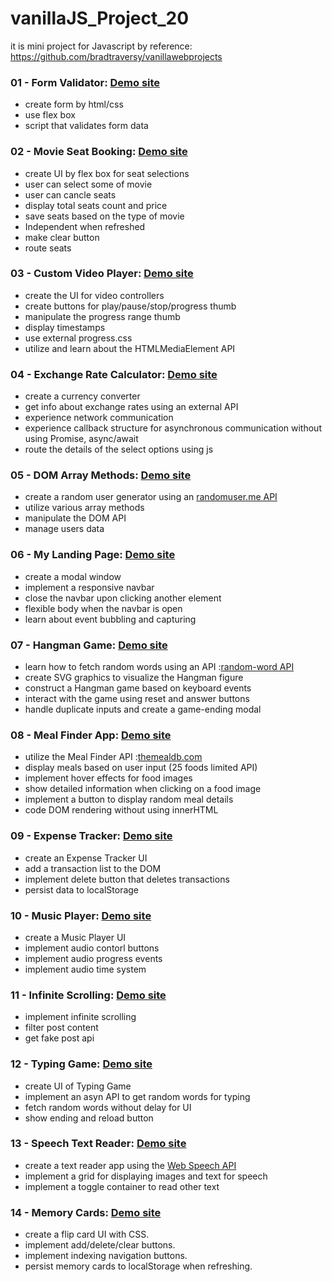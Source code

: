# vanillaJS_Project_20

it is mini project for Javascript
by reference: https://github.com/bradtraversy/vanillawebprojects

### 01 - Form Validator: [Demo site](https://malbong.github.io/vanillaJS_Project_20/01_FormValidator/index.html)

- create form by html/css
- use flex box
- script that validates form data

### 02 - Movie Seat Booking: [Demo site](https://malbong.github.io/vanillaJS_Project_20/02_MovieSeatBooking/index.html)

- create UI by flex box for seat selections
- user can select some of movie
- user can cancle seats
- display total seats count and price
- save seats based on the type of movie
- Independent when refreshed
- make clear button
- route seats

### 03 - Custom Video Player: [Demo site](https://malbong.github.io/vanillaJS_Project_20/03_CustomVideoPlayer/index.html)

- create the UI for video controllers
- create buttons for play/pause/stop/progress thumb
- manipulate the progress range thumb
- display timestamps
- use external progress.css
- utilize and learn about the HTMLMediaElement API

### 04 - Exchange Rate Calculator: [Demo site](https://malbong.github.io/vanillaJS_Project_20/04_ExchangeRateCalculator/index.html)

- create a currency converter
- get info about exchange rates using an external API
- experience network communication
- experience callback structure for asynchronous communication without using Promise, async/await
- route the details of the select options using js

### 05 - DOM Array Methods: [Demo site](https://malbong.github.io/vanillaJS_Project_20/05_DOMArrayMethods/index.html)

- create a random user generator using an [randomuser.me API](https://randomuser.me/)
- utilize various array methods
- manipulate the DOM API
- manage users data

### 06 - My Landing Page: [Demo site](https://malbong.github.io/vanillaJS_Project_20/06_MyLandingPage/index.html)

- create a modal window
- implement a responsive navbar
- close the navbar upon clicking another element
- flexible body when the navbar is open
- learn about event bubbling and capturing

### 07 - Hangman Game: [Demo site](https://malbong.github.io/vanillaJS_Project_20/07_HangmanGame/index.html)

- learn how to fetch random words using an API :[random-word API](https://random-word-api.herokuapp.com/home)
- create SVG graphics to visualize the Hangman figure
- construct a Hangman game based on keyboard events
- interact with the game using reset and answer buttons
- handle duplicate inputs and create a game-ending modal

### 08 - Meal Finder App: [Demo site](https://malbong.github.io/vanillaJS_Project_20/08_MealFinderApp/index.html)

- utilize the Meal Finder API :[themealdb.com](https://www.themealdb.com/api.php)
- display meals based on user input (25 foods limited API)
- implement hover effects for food images
- show detailed information when clicking on a food image
- implement a button to display random meal details
- code DOM rendering without using innerHTML

### 09 - Expense Tracker: [Demo site](https://malbong.github.io/vanillaJS_Project_20/09_ExpenseTracker/index.html)

- create an Expense Tracker UI
- add a transaction list to the DOM
- implement delete button that deletes transactions
- persist data to localStorage

### 10 - Music Player: [Demo site](https://malbong.github.io/vanillaJS_Project_20/10_MusicPlayer/index.html)

- create a Music Player UI
- implement audio contorl buttons
- implement audio progress events
- implement audio time system

### 11 - Infinite Scrolling: [Demo site](https://malbong.github.io/vanillaJS_Project_20/11_InfiniteScrolling/index.html)

- implement infinite scrolling
- filter post content
- get fake post api

### 12 - Typing Game: [Demo site](https://malbong.github.io/vanillaJS_Project_20/12_TypingGame/index.html)

- create UI of Typing Game
- implement an asyn API to get random words for typing
- fetch random words without delay for UI
- show ending and reload button

### 13 - Speech Text Reader: [Demo site](https://malbong.github.io/vanillaJS_Project_20/13_SpeechTextReader/index.html)

- create a text reader app using the [Web Speech API](https://developer.mozilla.org/en-US/docs/Web/API/Web_Speech_API/Using_the_Web_Speech_API)
- implement a grid for displaying images and text for speech
- implement a toggle container to read other text

### 14 - Memory Cards: [Demo site](https://malbong.github.io/vanillaJS_Project_20/14_MemoryCards/index.html)

- create a flip card UI with CSS.
- implement add/delete/clear buttons.
- implement indexing navigation buttons.
- persist memory cards to localStorage when refreshing.
